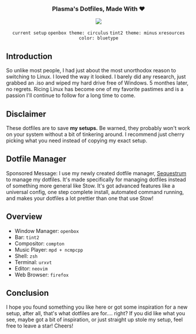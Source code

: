 <div align="center">
	<h3>Plasma's Dotfiles, Made With ❤</h3>
	<!-- current desktop -->
	<img src="https://user-images.githubusercontent.com/32868356/44958752-7da24b80-aeb2-11e8-9656-9b54f669c4d3.png">

`current setup` `openbox theme: circulus` `tint2 theme: minus` `xresources color: bluetype`

</div>

## Introduction
So unlike most people, I had just about the most unorthodox reason to switching to Linux. I loved the way it looked.
I barely did any research, just grabbed an .iso and wiped my hard drive free of Windows. 5 monthes later, no regrets. Ricing 
Linux has become one of my favorite pastimes and is a passion I'll continue to follow for a long time to come.

## Disclaimer
These dotfiles are to save **my setups.** Be warned, they probably won't work on your system without a bit of tinkering around.
I recommend just cherry picking what you need instead of copying my exact setup. 

## Dotfile Manager
Sponsored Message: I use my newly created dotfile manager, [Sequestrum](https://github.com/iiPlasma/sequestrum) to manage my
dotfiles. It's made specifically for managing dotfiles instead of something more general like Stow. It's got advanced features
like a universal config, one step complete install, automated command running, and makes your dotfiles a lot prettier than one
that use Stow! 

## Overview
- Window Manager: `openbox`
- Bar: `tint2`
- Compositor: `compton`
- Music Player: `mpd + ncmpcpp`
- Shell: `zsh`
- Terminal: `urxvt`
- Editor: `neovim`
- Web Browser: `firefox`

## Conclusion
I hope you found something you like here or got some inspiration for a new setup, after all, that's what dotfiles are for.... right? 
If you did like what you see, maybe got a bit of inspiration, or just straight up stole my setup, feel free to leave a star! Cheers!

